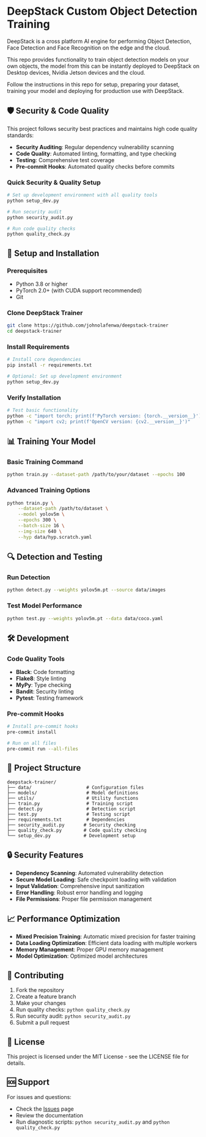 # DeepStack Custom Object Detection Training

DeepStack is a cross platform AI engine for performing Object Detection, Face Detection and Face Recognition on the edge and the cloud.

This repo provides functionality to train object detection models on your own objects, the model from this can be instantly deployed
to DeepStack on Desktop devices, Nvidia Jetson devices and the cloud.

Follow the instructions in this repo for setup, preparing your dataset, training your model and deploying for production use with DeepStack.

## 🛡️ Security & Code Quality

This project follows security best practices and maintains high code quality standards:

- **Security Auditing**: Regular dependency vulnerability scanning
- **Code Quality**: Automated linting, formatting, and type checking
- **Testing**: Comprehensive test coverage
- **Pre-commit Hooks**: Automated quality checks before commits

### Quick Security & Quality Setup

```bash
# Set up development environment with all quality tools
python setup_dev.py

# Run security audit
python security_audit.py

# Run code quality checks
python quality_check.py
```

## 🚀 Setup and Installation

### Prerequisites
- Python 3.8 or higher
- PyTorch 2.0+ (with CUDA support recommended)
- Git

### Clone DeepStack Trainer
```bash
git clone https://github.com/johnolafenwa/deepstack-trainer
cd deepstack-trainer
```

### Install Requirements
```bash
# Install core dependencies
pip install -r requirements.txt

# Optional: Set up development environment
python setup_dev.py
```

### Verify Installation
```bash
# Test basic functionality
python -c "import torch; print(f'PyTorch version: {torch.__version__}')"
python -c "import cv2; print(f'OpenCV version: {cv2.__version__}')"
```

## 📊 Training Your Model

### Basic Training Command
```bash
python train.py --dataset-path /path/to/your/dataset --epochs 100
```

### Advanced Training Options
```bash
python train.py \
    --dataset-path /path/to/dataset \
    --model yolov5m \
    --epochs 300 \
    --batch-size 16 \
    --img-size 640 \
    --hyp data/hyp.scratch.yaml
```

## 🔍 Detection and Testing

### Run Detection
```bash
python detect.py --weights yolov5m.pt --source data/images
```

### Test Model Performance
```bash
python test.py --weights yolov5m.pt --data data/coco.yaml
```

## 🛠️ Development

### Code Quality Tools
- **Black**: Code formatting
- **Flake8**: Style linting
- **MyPy**: Type checking
- **Bandit**: Security linting
- **Pytest**: Testing framework

### Pre-commit Hooks
```bash
# Install pre-commit hooks
pre-commit install

# Run on all files
pre-commit run --all-files
```

## 📁 Project Structure

```
deepstack-trainer/
├── data/                    # Configuration files
├── models/                  # Model definitions
├── utils/                   # Utility functions
├── train.py                 # Training script
├── detect.py                # Detection script
├── test.py                  # Testing script
├── requirements.txt         # Dependencies
├── security_audit.py       # Security checking
├── quality_check.py        # Code quality checking
└── setup_dev.py            # Development setup
```

## 🔒 Security Features

- **Dependency Scanning**: Automated vulnerability detection
- **Secure Model Loading**: Safe checkpoint loading with validation
- **Input Validation**: Comprehensive input sanitization
- **Error Handling**: Robust error handling and logging
- **File Permissions**: Proper file permission management

## 📈 Performance Optimization

- **Mixed Precision Training**: Automatic mixed precision for faster training
- **Data Loading Optimization**: Efficient data loading with multiple workers
- **Memory Management**: Proper GPU memory management
- **Model Optimization**: Optimized model architectures

## 🤝 Contributing

1. Fork the repository
2. Create a feature branch
3. Make your changes
4. Run quality checks: `python quality_check.py`
5. Run security audit: `python security_audit.py`
6. Submit a pull request

## 📄 License

This project is licensed under the MIT License - see the LICENSE file for details.

## 🆘 Support

For issues and questions:
- Check the [Issues](https://github.com/johnolafenwa/deepstack-trainer/issues) page
- Review the documentation
- Run diagnostic scripts: `python security_audit.py` and `python quality_check.py`

